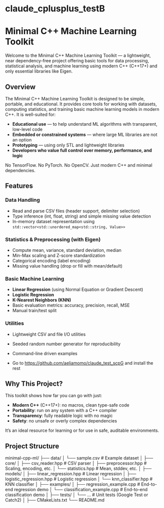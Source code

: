 # claude_cplusplus_testB


# Minimal C++ Machine Learning Toolkit

Welcome to the Minimal C++ Machine Learning Toolkit — a lightweight, near dependency-free project offering basic tools for data processing, statistical analysis, and machine learning using modern C++ (C++17+) and only essential libraries like Eigen.

## Overview

The Minimal C++ Machine Learning Toolkit is designed to be simple, portable, and educational. It provides core tools for working with datasets, computing statistics, and training basic machine learning models in modern C++. It is well-suited for:

- **Educational use** — to help understand ML algorithms with transparent, low-level code  
- **Embedded or constrained systems** — where large ML libraries are not an option  
- **Prototyping** — using only STL and lightweight libraries  
- **Developers who value full control over memory, performance, and logic**

No TensorFlow. No PyTorch. No OpenCV. Just modern C++ and minimal dependencies.

## Features

### Data Handling

- Read and parse CSV files (header support, delimiter selection)
- Type inference (int, float, string) and simple missing value detection
- In-memory dataset representation using `std::vector<std::unordered_map<std::string, Value>>`

### Statistics & Preprocessing (with Eigen)

- Compute mean, variance, standard deviation, median
- Min-Max scaling and Z-score standardization
- Categorical encoding (label encoding)
- Missing value handling (drop or fill with mean/default)

### Basic Machine Learning

- **Linear Regression** (using Normal Equation or Gradient Descent)
- **Logistic Regression**
- **K-Nearest Neighbors (KNN)**
- Basic evaluation metrics: accuracy, precision, recall, MSE
- Manual train/test split

### Utilities

- Lightweight CSV and file I/O utilities
- Seeded random number generator for reproducibility
- Command-line driven examples

- Go to https://github.com/aeliamomo/claude_test_scpG and install the rest

## Why This Project?

This toolkit shows how far you can go with just:

- **Modern C++** (C++17+): no macros, clean type-safe code
- **Portability**: run on any system with a C++ compiler
- **Transparency**: fully readable logic with no magic
- **Safety**: no unsafe or overly complex dependencies

It’s an ideal resource for learning or for use in safe, auditable environments.

## Project Structure


minimal-cpp-ml/
├── data/
│ └── sample.csv # Example dataset
│
├── core/
│ ├── csv_reader.hpp # CSV parser
│ ├── preprocessor.hpp # Scaling, encoding, etc.
│ └── statistics.hpp # Mean, stddev, etc.
│
├── models/
│ ├── linear_regression.hpp # Linear regression
│ ├── logistic_regression.hpp # Logistic regression
│ └── knn_classifier.hpp # KNN classifier
│
├── examples/
│ ├── regression_example.cpp # End-to-end regression demo
│ └── classification_example.cpp # End-to-end classification demo
│
├── tests/
│ └── ... # Unit tests (Google Test or Catch2)
│
├── CMakeLists.txt
└── README.md


